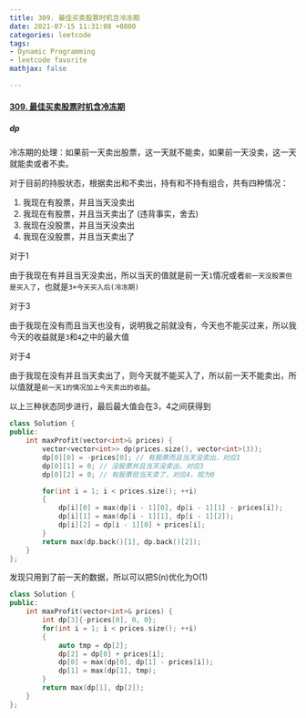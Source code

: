 ```yaml
---
title: 309. 最佳买卖股票时机含冷冻期
date: 2021-07-15 11:31:08 +0800
categories: leetcode
tags: 
- Dynamic Programming
- leetcode favorite
mathjax: false

---
```


#### [309. 最佳买卖股票时机含冷冻期](https://leetcode-cn.com/problems/best-time-to-buy-and-sell-stock-with-cooldown/)

##### dp

冷冻期的处理：如果前一天卖出股票，这一天就不能卖，如果前一天没卖，这一天就能卖或者不卖。

对于目前的持股状态，根据卖出和不卖出，持有和不持有组合，共有四种情况：

1. 我现在有股票，并且当天没卖出
2. 我现在有股票，并且当天卖出了 (违背事实，舍去)
3. 我现在没股票，并且当天没卖出
4. 我现在没股票，并且当天卖出了

对于1

​	由于我现在有并且当天没卖出，所以当天的值就是前一天`1`情况或者`前一天没股票但是买入了`，也就是`3+今天买入后(冷冻期)`

对于3

​	由于我现在没有而且当天也没有，说明我之前就没有，今天也不能买过来，所以我今天的收益就是`3`和`4`之中的最大值

对于4

​	由于我现在没有并且当天卖出了，则今天就不能买入了，所以前一天不能卖出，所以值就是`前一天1的情况加上今天卖出的收益`。



以上三种状态同步进行，最后最大值会在3，4之间获得到

```c++
class Solution {
public:
    int maxProfit(vector<int>& prices) {
        vector<vector<int>> dp(prices.size(), vector<int>(3));
        dp[0][0] = -prices[0]; // 有股票而且当天没卖出，对应1
        dp[0][1] = 0; // 没股票并且当天没卖出，对应3
        dp[0][2] = 0; // 有股票但当天卖了，对应4，视为0

        for(int i = 1; i < prices.size(); ++i)
        {
            dp[i][0] = max(dp[i - 1][0], dp[i - 1][1] - prices[i]);
            dp[i][1] = max(dp[i - 1][1], dp[i - 1][2]);
            dp[i][2] = dp[i - 1][0] + prices[i];
        }
        return max(dp.back()[1], dp.back()[2]);
    }
};
```



发现只用到了前一天的数据，所以可以把S(n)优化为O(1)

```c++
class Solution {
public:
    int maxProfit(vector<int>& prices) {
        int dp[3]{-prices[0], 0, 0};
        for(int i = 1; i < prices.size(); ++i)
        {
            auto tmp = dp[2];
            dp[2] = dp[0] + prices[i];
            dp[0] = max(dp[0], dp[1] - prices[i]);
            dp[1] = max(dp[1], tmp);
        }
        return max(dp[1], dp[2]);
    }
};
```
